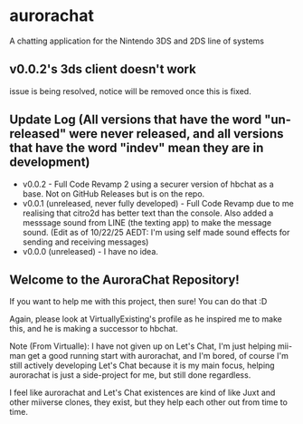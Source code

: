 <h1>aurorachat</h1>
A chatting application for the Nintendo 3DS and 2DS line of systems

## v0.0.2's 3ds client doesn't work
issue is being resolved, notice will be removed once this is fixed.

<h2>Update Log (All versions that have the word "un-released" were never released, and all versions that have the word "indev" mean they are in development)</h2>
<ul>
<li>v0.0.2 - Full Code Revamp 2 using a securer version of hbchat as a base. Not on GitHub Releases but is on the repo.</li>
<li>v0.0.1 (unreleased, never fully developed) - Full Code Revamp due to me realising that citro2d has better text than the console. Also added a messsage sound from LINE (the texting app) to make the message sound. (Edit as of 10/22/25 AEDT: I'm using self made sound effects for sending and receiving messages)</li>
<li>v0.0.0 (unreleased) - I have no idea.</li>
</ul>
<h2>Welcome to the AuroraChat Repository!</h2>
<p>If you want to help me with this project, then sure! You can do that :D</p>
<p>Again, please look at VirtuallyExisting's profile as he inspired me to make this, and he is making a successor to hbchat.</p>

Note (From Virtualle): I have not given up on Let's Chat, I'm just helping mii-man get a good running start with aurorachat, and I'm bored, of course I'm still actively developing Let's Chat because it is my main focus, helping aurorachat is just a side-project for me, but still done regardless.

I feel like aurorachat and Let's Chat existences are kind of like Juxt and other miiverse clones, they exist, but they help each other out from time to time.
